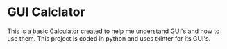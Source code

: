 # GUI Calclator
This is a basic Calculator created to help me understand GUI's and how to 
use them. This project is coded in python and uses tkinter for its GUI's.